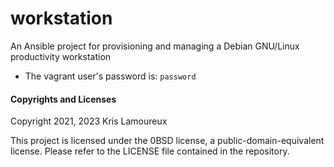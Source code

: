 # workstation
An Ansible project for provisioning and managing a Debian GNU/Linux productivity workstation

- The vagrant user's password is: `password`

#### Copyrights and Licenses
Copyright 2021, 2023  Kris Lamoureux

This project is licensed under the 0BSD license, a public-domain-equivalent license. Please refer to the LICENSE file contained in the repository.

